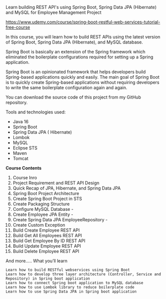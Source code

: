 Learn building REST API's using Spring Boot, Spring Data JPA (Hibernate) and MySQL for Employee Management Project

https://www.udemy.com/course/spring-boot-restful-web-services-tutorial-free-course

In this course, you will learn how to build REST APIs using the latest version of Spring Boot, Spring Data JPA (Hibernate), and MySQL database.

Spring Boot is basically an extension of the Spring framework which eliminated the boilerplate configurations required for setting up a Spring application.

Spring Boot is an opinionated framework that helps developers build Spring-based applications quickly and easily. The main goal of Spring Boot is to quickly create Spring-based applications without requiring developers to write the same boilerplate configuration again and again.

You can download the source code of this project from my GitHub repository.

Tools and technologies used:
- Java 16
- Spring Boot
- Spring Data JPA ( Hibernate)
- Lombok
- MySQL
- Eclipse STS
- Maven
- Tomcat

**Course Contents**

1. Course Inro
2. Project Requirement and REST API Design
3. Quick Recap of JPA, Hibernate, and Spring Data JPA
4. Spring Boot Project Architecture
5. Create Spring Boot Project in STS
6. Create Packaging Structure
7. Configure MySQL Database -
8. Create Employee JPA Entity -
9. Create Spring Data JPA EmployeeRepository -
10. Create Custom Exception
11. Build Create Employee REST API
12. Build Get All Employees REST API
13. Build Get Employee By ID REST API
14. Build Update Employee REST API
15. Build Delete Employee REST API

And more.....
What you’ll learn

    Learn how to build RESTful webservices using Spring Boot
    Learn how to develop three layer architecture (Controller, Service and Repository) in Spring boot application
    Learn how to connect Spring boot application to MySQL database
    Learn how to use Lombok library to reduce boilerplate code
    Learn how to use Spring Data JPA in Spring boot application